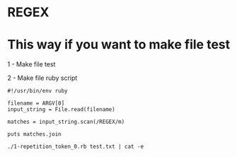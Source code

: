 # REGEX
# This way if you want to make file test
1 - Make file test

2 - Make file ruby script
```
#!/usr/bin/env ruby

filename = ARGV[0]
input_string = File.read(filename)

matches = input_string.scan(/REGEX/m)

puts matches.join
```
    ./1-repetition_token_0.rb test.txt | cat -e
